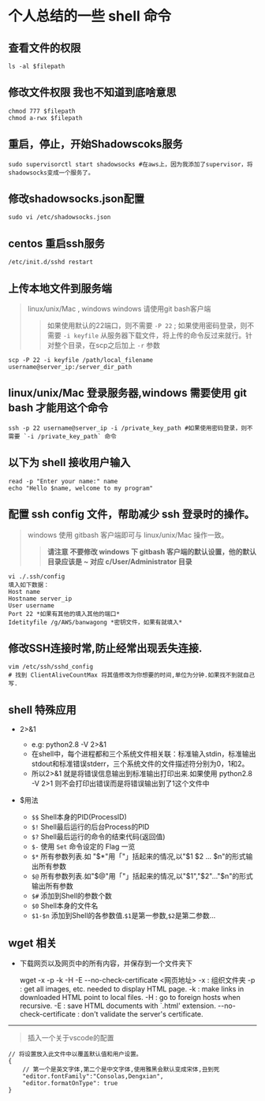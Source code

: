 # 个人总结的一些 shell 命令

## 查看文件的权限

    ls -al $filepath

## 修改文件权限 我也不知道到底啥意思

    chmod 777 $filepath
    chmod a-rwx $filepath

## 重启，停止，开始Shadowscoks服务

    sudo supervisorctl start shadowsocks #在aws上，因为我添加了supervisor，将shadowsocks变成一个服务了。

## 修改shadowsocks.json配置

    sudo vi /etc/shadowsocks.json

## centos 重启ssh服务

    /etc/init.d/sshd restart

## 上传本地文件到服务端

> linux/unix/Mac , windows windows 请使用git bash客户端
>> 如果使用默认的22端口，则不需要 `-P 22` ; 如果使用密码登录，则不需要 `-i keyfile`
从服务器下载文件，将上传的命令反过来就行。针对整个目录，在scp之后加上 `-r` 参数

    scp -P 22 -i keyfile /path/local_filename username@server_ip:/server_dir_path

## linux/unix/Mac 登录服务器,windows 需要使用 git bash 才能用这个命令

    ssh -p 22 username@server_ip -i /private_key_path #如果使用密码登录，则不需要 `-i /private_key_path` 命令

## 以下为 shell 接收用户输入

    read -p "Enter your name:" name
    echo "Hello $name, welcome to my program"

## 配置 ssh config 文件，帮助减少 ssh 登录时的操作。

>windows 使用 gitbash 客户端即可与 linux/unix/Mac 操作一致。
>>**请注意 不要修改 windows 下 gitbash 客户端的默认设置，他的默认目录应该是 ~ 对应 c/User/Administrator 目录**

    vi ./.ssh/config
    填入如下数据：
    Host name
    Hostname server_ip
    User username
    Port 22 *如果有其他的填入其他的端口*
    Idetityfile /g/AWS/banwagong *密钥文件，如果有就填入*

## 修改SSH连接时常,防止经常出现丢失连接.

    vim /etc/ssh/sshd_config
    # 找到 ClientAliveCountMax 将其值修改为你想要的时间,单位为分钟.如果找不到就自己写. 

## shell 特殊应用

* 2>&1
    - e.g: python2.8 \-V 2>&1
    - 在shell中，每个进程都和三个系统文件相关联：标准输入stdin，标准输出stdout和标准错误stderr，三个系统文件的文件描述符分别为0，1和2。
    - 所以2>&1 就是将错误信息输出到标准输出打印出来.如果使用 python2.8 \-V 2>1 则不会打印出错误而是将错误输出到了1这个文件中

* $用法
    - `$$` Shell本身的PID(ProcessID)
    - `$!` Shell最后运行的后台Process的PID
    - `$?` Shell最后运行的命令的结束代码(返回值)
    - `$-` 使用 `Set` 命令设定的 Flag 一览
    - `$*` 所有参数列表.如 "$*"用「"」括起来的情况,以"$1 $2 ... $n"的形式输出所有参数
    - `$@` 所有参数列表.如"$@"用「"」括起来的情况,以"$1","$2"..."$n"的形式输出所有参数
    - `$#` 添加到Shell的参数个数
    - `$0` Shell本身的文件名
    - `$1-$n` 添加到Shell的各参数值.`$1`是第一参数,`$2`是第二参数...

## wget 相关

* 下载网页以及网页中的所有内容，并保存到一个文件夹下

    wget -x -p -k -H -E --no-check-certificate <网页地址>
    -x : 组织文件夹
    -p : get all images, etc. needed to display HTML page.
    -k : make links in downloaded HTML point to local files.
    -H : go to foreign hosts when recursive.
    -E : save HTML documents with `.html' extension.
    --no-check-certificate : don't validate the server's certificate.
---
>插入一个关于vscode的配置

    // 将设置放入此文件中以覆盖默认值和用户设置。
    {
        // 第一个是英文字体,第二个是中文字体,使用雅黑会默认变成宋体,丑到死
        "editor.fontFamily":"Consolas,Dengxian",
        "editor.formatOnType": true
    }


